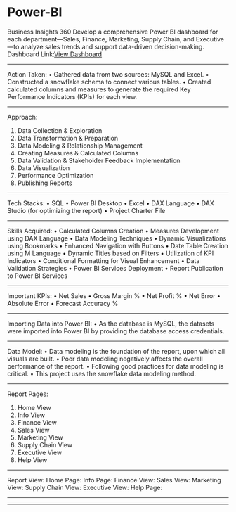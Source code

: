 # Power-BI
Business Insights 360
Develop a comprehensive Power BI dashboard for each department—Sales, Finance, Marketing, Supply Chain, and Executive—to analyze sales trends and support data-driven decision-making.
Dashboard Link:[View Dashboard](https://app.powerbi.com/view?r=eyJrIjoiNzkzMTYyYjgtM2I0Ni00YTg2LThmZjktYzU2YzlmNTU2MzgwIiwidCI6ImM2ZTU0OWIzLTVmNDUtNDAzMi1hYWU5LWQ0MjQ0ZGM1YjJjNCJ9)
________________________________________
Action Taken:
•	Gathered data from two sources: MySQL and Excel.
•	Constructed a snowflake schema to connect various tables.
•	Created calculated columns and measures to generate the required Key Performance Indicators (KPIs) for each view.
________________________________________
Approach:
1.	Data Collection & Exploration
2.	Data Transformation & Preparation
3.	Data Modeling & Relationship Management
4.	Creating Measures & Calculated Columns
5.	Data Validation & Stakeholder Feedback Implementation
6.	Data Visualization
7.	Performance Optimization
8.	Publishing Reports
________________________________________
Tech Stacks:
•	SQL
•	Power BI Desktop
•	Excel
•	DAX Language
•	DAX Studio (for optimizing the report)
•	Project Charter File
________________________________________
Skills Acquired:
•	Calculated Columns Creation
•	Measures Development using DAX Language
•	Data Modeling Techniques
•	Dynamic Visualizations using Bookmarks
•	Enhanced Navigation with Buttons
•	Date Table Creation using M Language
•	Dynamic Titles based on Filters
•	Utilization of KPI Indicators
•	Conditional Formatting for Visual Enhancement
•	Data Validation Strategies
•	Power BI Services Deployment
•	Report Publication to Power BI Services
________________________________________
Important KPIs:
•	Net Sales
•	Gross Margin %
•	Net Profit %
•	Net Error
•	Absolute Error
•	Forecast Accuracy %
________________________________________
Importing Data into Power BI:
•	As the database is MySQL, the datasets were imported into Power BI by providing the database access credentials.
________________________________________
Data Model:
•	Data modeling is the foundation of the report, upon which all visuals are built.
•	Poor data modeling negatively affects the overall performance of the report.
•	Following good practices for data modeling is critical.
•	This project uses the snowflake data modeling method.
________________________________________
Report Pages:
1.	Home View
2.	Info View
3.	Finance View
4.	Sales View
5.	Marketing View
6.	Supply Chain View
7.	Executive View
8.	Help View
________________________________________
Report View:
Home Page:
 Info Page:
 Finance View:
 Sales View:
 Marketing View:
 Supply Chain View:
 Executive View:
 Help Page:
 ________________________________________

________________________________________

